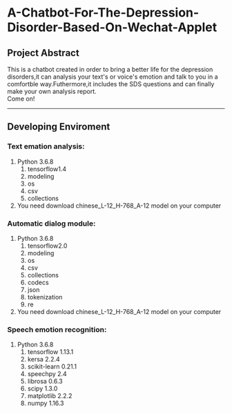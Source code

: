 # A-Chatbot-For-The-Depression-Disorder-Based-On-Wechat-Applet
## Project Abstract
This is a chatbot created in order to bring a better life for the depression disorders,it can analysis your text's or voice's emotion and talk to you in a comfortble way.Futhermore,it includes the SDS questions and can finally make your own analysis report.  
Come on!

---

## Developing Enviroment
### Text emation analysis:
1. Python 3.6.8
    1. tensorflow1.4
    2. modeling
    3. os
    4. csv
    5. collections
2. You need download chinese_L-12_H-768_A-12 model on your computer
### Automatic dialog module:
1. Python 3.6.8
    1. tensorflow2.0
    2. modeling
    3. os
    4. csv
    5. collections
    6. codecs
    7. json
    8. tokenization
    9. re
2. You need download chinese_L-12_H-768_A-12 model on your computer   
### Speech emotion recognition:
1. Python 3.6.8
    1. tensorflow 1.13.1
    2. kersa 2.2.4
    3. scikit-learn 0.21.1
    4. speechpy 2.4
    5. librosa 0.6.3
    6. scipy 1.3.0
    7. matplotlib 2.2.2
    8. numpy 1.16.3
